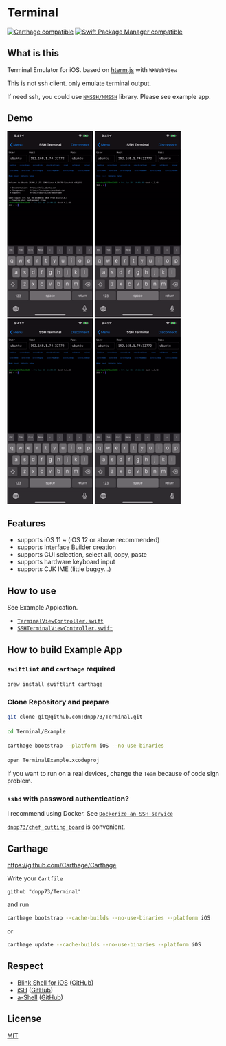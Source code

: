 Terminal
===========

[![Carthage compatible](https://img.shields.io/badge/Carthage-compatible-4BC51D.svg?style=flat-square)](https://github.com/Carthage/Carthage)
[![Swift Package Manager compatible](https://img.shields.io/badge/Swift%20Package%20Manager-compatible-4BC51D.svg?style=flat-square)](https://github.com/apple/swift-package-manager)


## What is this

Terminal Emulator for iOS. based on [hterm.js](https://hterm.org) with `WKWebView`

This is not ssh client. only emulate terminal output.

If need ssh, you could use [`NMSSH/NMSSH`](https://github.com/NMSSH/NMSSH) library. Please see example app.


## Demo

<img src="/gif/nyancat.gif" alt="nyancat" width="200"> <img src="/gif/sl.gif" alt="sl" width="200"> <img src="/gif/cmatrix.gif" alt="cmatrix" width="200"> <img src="/gif/vim.gif" alt="vim" width="200">


## Features

- supports iOS 11 ~ (iOS 12 or above recommended)
- supports Interface Builder creation
- supports GUI selection, select all, copy, paste
- supports hardware keyboard input
- supports CJK IME (little buggy...)


## How to use

See Example Appication.

- [`TerminalViewController.swift`](/Example/TerminalExample/ViewController/TerminalViewController.swift)
- [`SSHTerminalViewController.swift`](/Example/TerminalExample/ViewController/SSHTerminalViewController.swift)


## How to build Example App

### `swiftlint` and `carthage` required

```sh
brew install swiftlint carthage
```

### Clone Repository and prepare

```sh
git clone git@github.com:dnpp73/Terminal.git

cd Terminal/Example

carthage bootstrap --platform iOS --no-use-binaries

open TerminalExample.xcodeproj
```

If you want to run on a real devices, change the `Team` because of code sign problem.


### `sshd` with password authentication?

I recommend using Docker. See [`Dockerize an SSH service`](https://docs.docker.com/engine/examples/running_ssh_service/)

[`dnpp73/chef_cutting_board`](https://github.com/dnpp73/chef_cutting_board) is convenient.


## Carthage

https://github.com/Carthage/Carthage

Write your `Cartfile`

```
github "dnpp73/Terminal"
```

and run

```sh
carthage bootstrap --cache-builds --no-use-binaries --platform iOS
```

or

```sh
carthage update --cache-builds --no-use-binaries --platform iOS
```


## Respect

- [Blink Shell for iOS](https://blink.sh) ([GitHub](https://github.com/blinksh/blink))
- [iSH](https://ish.app) ([GitHub](https://github.com/ish-app/ish))
- [a-Shell](https://holzschu.github.io/a-Shell_iOS/) ([GitHub](https://github.com/holzschu/a-shell))


## License

[MIT](/LICENSE)
